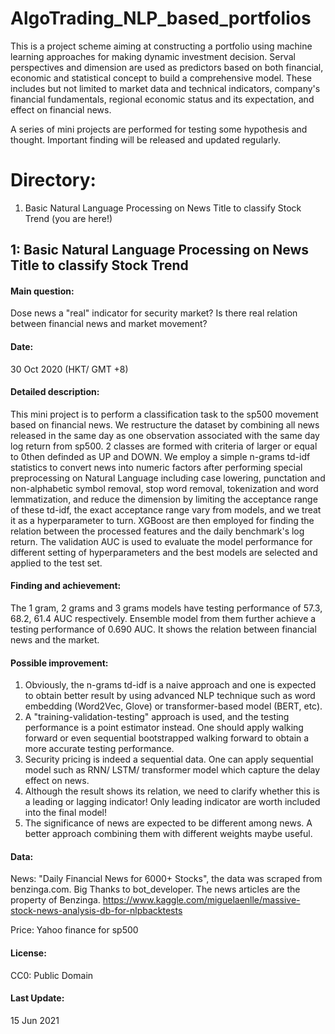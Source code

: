 # AlgoTrading_NLP_based_portfolios
This is a project scheme aiming at constructing a portfolio using machine learning approaches for making dynamic investment decision. Serval perspectives and dimension are used as predictors based on both financial, economic and statistical concept to build a comprehensive model. These includes but not limited to market data and technical indicators, company's financial fundamentals, regional economic status and its expectation, and effect on financial news. 

A series of mini projects are performed for testing some hypothesis and thought. Important finding will be released and updated regularly. 


# Directory:
1. Basic Natural Language Processing on News Title to classify Stock Trend (you are here!)


## 1: Basic Natural Language Processing on News Title to classify Stock Trend
#### Main question: 
Dose news a "real" indicator for security market? Is there real relation between financial news and market movement?

#### Date: 
30 Oct 2020 (HKT/ GMT +8)

#### Detailed description: 
This mini project is to perform a classification task to the sp500 movement based on financial news. We restructure the dataset by combining all news released in the same day as one observation associated with the same day log return from sp500. 2 classes are formed with criteria of larger or equal to 0then definded as UP and DOWN. We employ a simple n-grams td-idf statistics to convert news into numeric factors after performing special preprocessing on Natural Language including case lowering, punctation and non-alphabetic symbol removal, stop word removal, tokenization and word lemmatization, and reduce the dimension by limiting the acceptance range of these td-idf, the exact acceptance range vary from models, and we treat it as a hyperparameter to turn. XGBoost are then employed for finding the relation between the processed features and the daily benchmark's log return. The validation AUC is used to evaluate the model performance for different setting of hyperparameters and the best models are selected and applied to the test set.

#### Finding and achievement: 
The 1 gram, 2 grams and 3 grams models have testing performance of 57.3, 68.2, 61.4 AUC respectively. Ensemble model from them further achieve a testing performance of 0.690 AUC. It shows the relation between financial news and the market. 

#### Possible improvement: 
1. Obviously, the n-grams td-idf is a naive approach and one is expected to obtain better result by using advanced NLP technique such as word embedding (Word2Vec, Glove) or transformer-based model (BERT, etc). 
2. A "training-validation-testing" approach is used, and the testing performance is a point estimator instead. One should apply walking forward or even sequential bootstrapped walking forward to obtain a more accurate testing performance.
3. Security pricing is indeed a sequential data. One can apply sequential model such as RNN/ LSTM/ transformer model which capture the delay effect on news. 
4. Although the result shows its relation, we need to clarify whether this is a leading or lagging indicator! Only leading indicator are worth included into the final model!
5. The significance of news are expected to be different among news. A better approach combining them with different weights maybe useful. 

#### Data: 
News: "Daily Financial News for 6000+ Stocks", the data was scraped from benzinga.com. Big Thanks to bot_developer. The news articles are the property of Benzinga. https://www.kaggle.com/miguelaenlle/massive-stock-news-analysis-db-for-nlpbacktests 

Price: Yahoo finance for sp500

#### License: 
CC0: Public Domain

#### Last Update: 
15 Jun 2021

